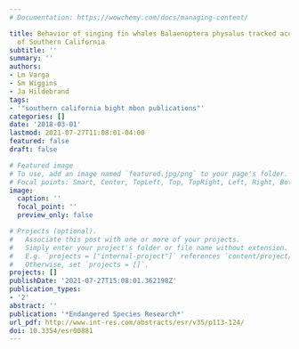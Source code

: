 ```yaml
---
# Documentation: https://wowchemy.com/docs/managing-content/

title: Behavior of singing fin whales Balaenoptera physalus tracked acoustically offshore
  of Southern California
subtitle: ''
summary: ''
authors:
- Lm Varga
- Sm Wiggins
- Ja Hildebrand
tags:
- '"southern california bight mbon publications"'
categories: []
date: '2018-03-01'
lastmod: 2021-07-27T11:08:01-04:00
featured: false
draft: false

# Featured image
# To use, add an image named `featured.jpg/png` to your page's folder.
# Focal points: Smart, Center, TopLeft, Top, TopRight, Left, Right, BottomLeft, Bottom, BottomRight.
image:
  caption: ''
  focal_point: ''
  preview_only: false

# Projects (optional).
#   Associate this post with one or more of your projects.
#   Simply enter your project's folder or file name without extension.
#   E.g. `projects = ["internal-project"]` references `content/project/deep-learning/index.md`.
#   Otherwise, set `projects = []`.
projects: []
publishDate: '2021-07-27T15:08:01.362198Z'
publication_types:
- '2'
abstract: ''
publication: '*Endangered Species Research*'
url_pdf: http://www.int-res.com/abstracts/esr/v35/p113-124/
doi: 10.3354/esr00881
---
```

